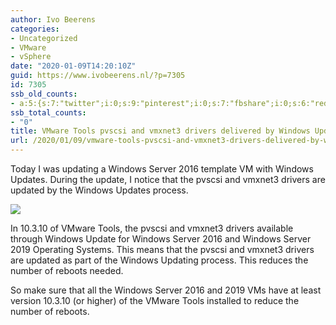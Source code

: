 ```yaml
---
author: Ivo Beerens
categories:
- Uncategorized
- VMware
- vSphere
date: "2020-01-09T14:20:10Z"
guid: https://www.ivobeerens.nl/?p=7305
id: 7305
ssb_old_counts:
- a:5:{s:7:"twitter";i:0;s:9:"pinterest";i:0;s:7:"fbshare";i:0;s:6:"reddit";i:0;s:6:"tumblr";i:0;}
ssb_total_counts:
- "0"
title: VMware Tools pvscsi and vmxnet3 drivers delivered by Windows Update
url: /2020/01/09/vmware-tools-pvscsi-and-vmxnet3-drivers-delivered-by-windows-update/
---
```


Today I was updating a Windows Server 2016 template VM with Windows Updates. During the update, I notice that the pvscsi and vmxnet3 drivers are updated by the Windows Updates process.

[![](http://localhost/wp-content/uploads/2020/01/WIndowsUpdateDrivers-300x106.jpg)](http://localhost/wp-content/uploads/2020/01/WIndowsUpdateDrivers.jpg)

In 10.3.10 of VMware Tools, the pvscsi and vmxnet3 drivers available through Windows Update for Windows Server 2016 and Windows Server 2019 Operating Systems. This means that the pvscsi and vmxnet3 drivers are updated as part of the Windows Updating process. This reduces the number of reboots needed.

So make sure that all the Windows Server 2016 and 2019 VMs have at least version 10.3.10 (or higher) of the VMware Tools installed to reduce the number of reboots.
